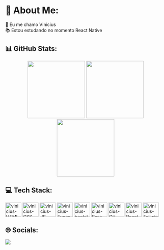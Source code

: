 <h1> 💫 About Me:</h1>
🖖 Eu me chamo Vinicius<br>
📚 Estou estudando no momento React Native

<h2>📊 GitHub Stats:</h2>
<div display="flex"justify-content="center"align-itens="center"align="center">
  <img height="180em" src="https://github-readme-stats.vercel.app/api/top-langs/?username=vinicius-pereira-souza&theme=onedark&hide_border=false&include_all_commits=false&count_private=false&layout=compact"/>
  <img height="180em" src="https://github-readme-stats.vercel.app/api?username=vinicius-pereira-souza&theme=onedark&hide_border=false&include_all_commits=false&count_private=false"/>
  <img height="180em" src="https://github-readme-streak-stats.herokuapp.com/?user=vinicius-pereira-souza&theme=onedark&hide_border=false"/>
</div>

<h2>💻 Tech Stack:</h2>
<div>
  <img  align="center" alt="vinicius-HTML" height="45" width="50" src="https://cdn.jsdelivr.net/gh/devicons/devicon/icons/html5/html5-plain.svg" />
  <img  align="center" alt="vinicius-CSS" height="45" width="50" src="https://cdn.jsdelivr.net/gh/devicons/devicon/icons/css3/css3-plain.svg" />
  <img  align="center" alt="vinicius-JS" height="45" width="50" src="https://cdn.jsdelivr.net/gh/devicons/devicon/icons/javascript/javascript-plain.svg" />
  <img  align="center" alt="vinicius-Typescript" height="45" width="50" src="https://cdn.jsdelivr.net/gh/devicons/devicon/icons/typescript/typescript-plain.svg" />
  <img align="center" alt="vinicius-bootstrap" height="45" width="50" src="https://cdn.jsdelivr.net/gh/devicons/devicon/icons/bootstrap/bootstrap-original.svg" />
  <img align="center" alt="vinicius-Sass" height="45" width="50" src="https://cdn.jsdelivr.net/gh/devicons/devicon/icons/sass/sass-original.svg" />
  <img align="center" alt="vinicius-Git" height="45" width="50" src="https://cdn.jsdelivr.net/gh/devicons/devicon/icons/git/git-original.svg" />
  <img align="center" alt="vinicius-React" height="45" width="50" src="https://cdn.jsdelivr.net/gh/devicons/devicon/icons/react/react-original.svg" />
  <img align="center" alt="vinicius-TailwindCSS" height="45" width="50" src="https://cdn.jsdelivr.net/gh/devicons/devicon/icons/tailwindcss/tailwindcss-plain.svg" />
    
</div>

<h2>🌐 Socials:</h2>
  <a href="https://www.linkedin.com/in/vinicius-pereira-b99a04179" target="_blank"><img src="https://img.shields.io/badge/-LinkedIn-%230077B5?style=for-the-badge&logo=linkedin&logoColor=white" target="_blank"></a> 




